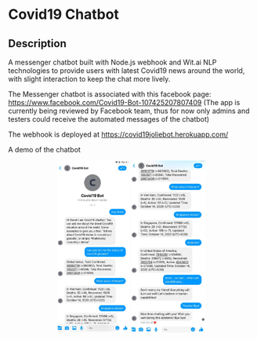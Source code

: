 # Covid19 Chatbot

## Description

A messenger chatbot built with Node.js webhook and Wit.ai NLP technologies to provide users with latest Covid19 news around the world, with slight interaction to keep the chat more lively.

The Messenger chatbot is associated with this facebook page: https://www.facebook.com/Covid19-Bot-107425207807409
(The app is currently being reviewed by Facebook team, thus for now only admins and testers could receive the automated messages of the chatbot)

The webhook is deployed at https://covid19joliebot.herokuapp.com/

A demo of the chatbot
<p align="center">
  <img src="https://github.com/ndqchi/CovidBot/blob/main/demo_1.jpg" height="350" title="demo1">
  <img src="https://github.com/ndqchi/CovidBot/blob/main/demo_2.jpg" height="350" alt="demo2">
</p>
